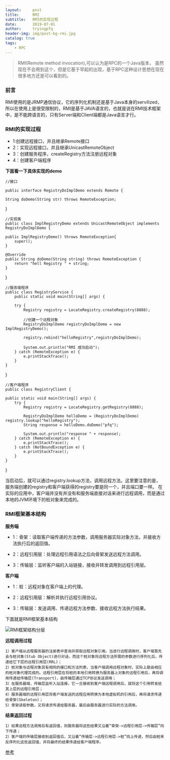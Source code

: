 ```yaml
---
layout:     post
title:      RMI
subtitle:   RMI的实现过程
date:       2019-07-01
author:     tryingpfq
header-img: img/post-bg-rmi.jpg
catalog: true
tags:
    - RPC
---
```


> RMI(Remote method invocation),可以认为是RPC的一个Java版本，
虽然现在不会用到这个，但是它基于早起的出现，基于RPC这种设计思想在现在很多地方还是可以看到的。

### 前言
RMI使用的是JRMP通信协议，它的序列化机制还是基于Java本身的servilized，所以在使用上是很受限制的，RMI是基于JAVA语言的，也就是说在RMI技术框架中，是不能跨语言的，只有Server端和Client端都是Java语言才行。

### RMI的实现过程
* 1:创建远程接口，并且继承Remote接口
* 2：实现远程接口，并且继承UnicastRemoteObject
* 3：创建服务程序，createRegistry方法注册远程对象
* 4：创建客户端程序

**下面看一下具体实现的demo**

	//接口

    public interface RegistryDoImplDemo extends Remote {

    String doDemo(String str) throws RemoteException;
}

	//实现类
	public class ImplRegistryDemo extends UnicastRemoteObject implements RegistryDoImplDemo {

    public ImplRegistryDemo() throws RemoteException{
        super();
    }

    @Override
    public String doDemo(String string) throws RemoteException {
        return "hell Registry " + string;
    }
}

	//服务端程序
	public class RegistryService {
   		public static void main(String[] args) {

        try {
            Registry registry = LocateRegistry.createRegistry(8888);

            //创建一个远程对象
            RegistryDoImplDemo registryDoImplDemo = new ImplRegistryDemo();

            registry.rebind("helloRegistry",registryDoImplDemo);

            System.out.println("RMI 成功启动");
        } catch (RemoteException e) {
            e.printStackTrace();
        }
    }
}

	//客户端程序
	public class RegistryClient {

    public static void main(String[] args) {
        try {
            Registry registry = LocateRegistry.getRegistry(8888);

            RegistryDoImplDemo helloDemo = (RegistryDoImplDemo) registry.lookup("helloRegistry");
            String response = helloDemo.doDemo("pfq");

            System.out.println("response " + response);
        } catch (RemoteException e) {
            e.printStackTrace();
        } catch (NotBoundException e) {
            e.printStackTrace();
        }
    }
}

当启动后，就可以通过registry.lookup方法，调用远程方法。这里要注意的是，服务端创建的registry和客户端获得的registry要是同一个，并且端口要一样。
在实际的应用中，客户端并没有并没有和服务端直接对话来进行远程调用，而是通过本地的JVM环境下的桩对象来完成的。

### RMI框架基本结构

**服务端**

* 1：骨架：读取客户端传递的方法参数，调用服务器实际对象方法，并接收方法执行后的返回值。

* 2：远程引用层：处理远程引用语法之后向骨架发送远程方法调用。

* 3：传输层：监听客户端的入站链接，接收并转发调用到远程引用层。


**客户端**

* 1：桩：远程对象在客户端上的代理。

* 2：远程引用层：解析并执行远程引用协议。

* 3：传输层：发送调用、传递远程方法参数、接收远程方法执行结果。

下面就是RMI框架基本结构

![RMI框架结构分层](http://dsdsd)

**远程调用过程**

    1）客户端从远程服务器的注册表中查询并获取远程对象引用。当进行远程调用时，客户端首先会与桩对象(Stub Object)进行对话，而这个桩对象将远程方法所需的参数进行序列化后，传递给它下层的远程引用层(RRL)；
    2）桩对象与远程对象具有相同的接口和方法列表，当客户端调用远程对象时，实际上是由相应的桩对象代理完成的。远程引用层在将桩的本地引用转换为服务器上对象的远程引用后，再将调用传递给传输层(Transport)，由传输层通过TCP协议发送调用；      
    3）在服务器端，传输层监听入站连接，它一旦接收到客户端远程调用后，就将这个引用转发给其上层的远程引用层；
    4）服务器端的远程引用层将客户端发送的远程应用转换为本地虚拟机的引用后，再将请求传递给骨架(Skeleton)；
    5）骨架读取参数，又将请求传递给服务器，最后由服务器进行实际的方法调用。

**结果返回过程**

    1）如果远程方法调用后有返回值，则服务器将这些结果又沿着“骨架->远程引用层->传输层”向下传递；
    2）客户端的传输层接收到返回值后，又沿着“传输层->远程引用层->桩”向上传递，然后由桩来反序列化这些返回值，并将最终的结果传递给客户端程序。

[参考](https://blog.csdn.net/kingcat666/article/details/78578578)